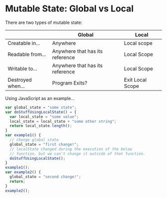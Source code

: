 # Mutable State: Global vs Local

There are two types of mutable state:

| | Global | Local |
| - | - | - |
| Creatable in... | Anywhere | Local scope
| Readable from... | Anywhere that has its reference | Local Scope
| Writable to... | Anywhere that has its reference | Local Scope
| Destroyed when... | Program Exits? | Exit Local Scope

Using JavaScript as an example...
```javascript
var global_state = "some state";
var doStuffUsingLocalState() = {
  var local_state = "some value";
  local_state = local_state + "some other string";
  return local_state.length();
}
var example1() {
  // change global state
  global_state = "first change!";
  // localState changed during the execution of the below
  // function, but we can't change it outside of that function.
  doStuffUsingLocalState();
}
example1();
var example2() {
  global_state = "second change!";
  return;
}
example2();
```
